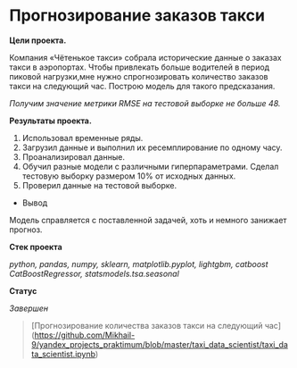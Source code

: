 #  Прогнозирование заказов такси

**Цели проекта.**

Компания «Чётенькое такси» собрала исторические данные о заказах такси в аэропортах. Чтобы привлекать больше водителей в период пиковой нагрузки,мне нужно спрогнозировать
количество заказов такси на следующий час. Построю модель для такого предсказания.

_Получим значение метрики *RMSE* на тестовой выборке не больше 48._

**Результаты проекта.**

1. Использовал временные ряды. 
2. Загрузил данные и выполнил их ресемплирование по одному часу.
3. Проанализировал данные.
4. Обучил разные модели с различными гиперпараметрами. Сделал тестовую выборку размером 10% от исходных данных.
5. Проверил данные на тестовой выборке.

* Вывод

Модель справляется с поставленной задачей, хоть и немного занижает прогноз.

**Стек проекта**

_python, pandas, numpy, sklearn, matplotlib.pyplot, lightgbm, catboost CatBoostRegressor, statsmodels.tsa.seasonal_

**Статус**

_Завершен_

> [Прогнозирование количества заказов такси на следующий час]
> (https://github.com/Mikhail-9/yandex_projects_praktimum/blob/master/taxi_data_scientist/taxi_data_scientist.ipynb)
